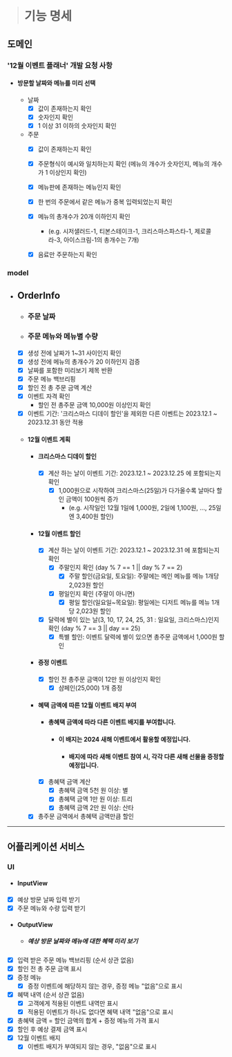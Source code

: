 
> # 기능 명세

## 도메인

### '12월 이벤트 플래너' 개발 요청 사항
- #### 방문할 날짜와 메뉴를 미리 선택
  - 날짜
    - [x] 값이 존재하는지 확인
    - [x] 숫자인지 확인
    - [x] 1 이상 31 이하의 숫자인지 확인

  - 주문
    - [x] 값이 존재하는지 확인
    - [x] 주문형식이 예시와 일치하는지 확인 (메뉴의 개수가 숫자인지, 메뉴의 개수가 1 이상인지 확인)
    - [x] 메뉴판에 존재하는 메뉴인지 확인
    - [x] 한 번의 주문에서 같은 메뉴가 중복 입력되었는지 확인
    - [x] 메뉴의 총개수가 20개 이하인지 확인
      - (e.g. 시저샐러드-1, 티본스테이크-1, 크리스마스파스타-1, 제로콜라-3, 아이스크림-1의 총개수는 7개)
    - [x] 음료만 주문하는지 확인


### model
- ## OrderInfo
  - ### 주문 날짜
  - ### 주문 메뉴와 메뉴별 수량
  - [x] 생성 전에 날짜가 1~31 사이인지 확인
  - [x] 생성 전에 메뉴의 총개수가 20 이하인지 검증
  - [x] 날짜를 포함한 미리보기 제목 반환
  - [x] 주문 메뉴 백브리핑
  - [x] 할인 전 총 주문 금액 계산
  - [x] 이벤트 자격 확인
    - 할인 전 총주문 금액 10,000원 이상인지 확인
  - [x] 이벤트 기간: '크리스마스 디데이 할인'을 제외한 다른 이벤트는 2023.12.1 ~ 2023.12.31 동안 적용
  - #### 12월 이벤트 계획
    - #### 크리스마스 디데이 할인
      - [x] 계산 하는 날이 이벤트 기간: 2023.12.1 ~ 2023.12.25 에 포함되는지 확인
        - [x] 1,000원으로 시작하여 크리스마스(25일)가 다가올수록 날마다 할인 금액이 100원씩 증가
          - (e.g. 시작일인 12월 1일에 1,000원, 2일에 1,100원, ..., 25일엔 3,400원 할인)
    - #### 12월 이벤트 할인
      - [x] 계산 하는 날이 이벤트 기간: 2023.12.1 ~ 2023.12.31 에 포함되는지 확인
        - [x] 주말인지 확인 (day % 7 == 1 || day % 7 == 2)
            - [x] 주말 할인(금요일, 토요일): 주말에는 메인 메뉴를 메뉴 1개당 2,023원 할인
        - [x] 평일인지 확인 (주말이 아니면)
            - [x] 평일 할인(일요일~목요일): 평일에는 디저트 메뉴를 메뉴 1개당 2,023원 할인
      - [x] 달력에 별이 있는 날(3, 10, 17, 24, 25, 31 : 일요일, 크리스마스)인지 확인 (day % 7 == 3 || day == 25)
          - [x] 특별 할인: 이벤트 달력에 별이 있으면 총주문 금액에서 1,000원 할인
    - #### 증정 이벤트
      - [x] 할인 전 총주문 금액이 12만 원 이상인지 확인 
        - [x] 샴페인(25,000) 1개 증정
    - #### 혜택 금액에 따른 12월 이벤트 배지 부여
      - #### 총혜택 금액에 따라 다른 이벤트 배지를 부여합니다.
        - #### 이 배지는 2024 새해 이벤트에서 활용할 예정입니다.
          - #### 배지에 따라 새해 이벤트 참여 시, 각각 다른 새해 선물을 증정할 예정입니다.
      - [x] 총혜택 금액 계산 
        - [x] 총혜택 금액 5천 원 이상: 별
        - [x] 총혜택 금액 1만 원 이상: 트리
        - [x] 총혜택 금액 2만 원 이상: 산타
    - [x] 총주문 금액에서 총혜택 금액만큼 할인

---

## 어플리케이션 서비스

### UI
- #### InputView
- [x] 예상 방문 날짜 입력 받기
- [x] 주문 메뉴와 수량 입력 받기

- #### OutputView
  - ##### 예상 방문 날짜와 메뉴에 대한 혜택 미리 보기
- [x] 입력 받은 주문 메뉴 백브리핑 (순서 상관 없음)
- [x] 할인 전 총 주문 금액 표시
- [x] 증정 메뉴
  - [x] 증정 이벤트에 해당하지 않는 경우, 증정 메뉴 "없음"으로 표시 
- [x] 혜택 내역 (순서 상관 없음)
  - [x] 고객에게 적용된 이벤트 내역만 표시
  - [x] 적용된 이벤트가 하나도 없다면 혜택 내역 "없음"으로 표시
- [x] 총혜택 금액 = 할인 금액의 합계 + 증정 메뉴의 가격 표시 
- [x] 할인 후 예상 결제 금액 표시
- [x] 12월 이벤트 배지
  - [x] 이벤트 배지가 부여되지 않는 경우, "없음"으로 표시